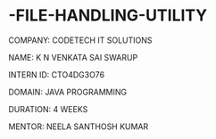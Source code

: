 # -FILE-HANDLING-UTILITY
COMPANY: CODETECH IT SOLUTIONS


NAME: K N VENKATA SAI SWARUP


INTERN ID: CTO4DG3O76


DOMAIN: JAVA PROGRAMMING


DURATION: 4 WEEKS


MENTOR: NEELA SANTHOSH KUMAR


